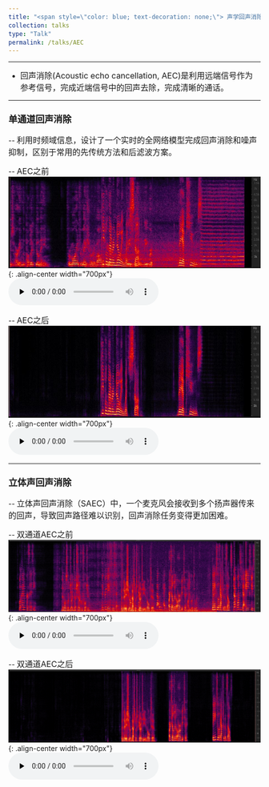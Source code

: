```yaml
---
title: "<span style=\"color: blue; text-decoration: none;\"> 声学回声消除 </span>"     
collection: talks
type: "Talk"
permalink: /talks/AEC
---
```


---
- <font size=3> 回声消除(Acoustic echo cancellation, AEC)是利用远端信号作为参考信号，完成近端信号中的回声去除，完成清晰的通话。</font>  


---
###  <font size=4> 单通道回声消除 </font>
-- <font size=3> 利用时频域信息，设计了一个实时的全网络模型完成回声消除和噪声抑制，区别于常用的先传统方法和后滤波方案。</font>  
  
-- <font size=3> AEC之前</font>  
![AEC before](/images/neaecmic.JPG){: .align-center width="700px"}
​<audio id="audio" controls="" preload="none">
      <source id="wav" src="../files/neaecmic.wav">


-- <font size=3> AEC之后</font>  
![AEC before](/images/neaecout.JPG){: .align-center width="700px"}
 ​<audio id="audio" controls="" preload="none">
      <source id="wav" src="../files/neaecout.wav">

---
### <font size=4> 立体声回声消除</font>
-- <font size=3> 立体声回声消除（SAEC）中，一个麦克风会接收到多个扬声器传来的回声，导致回声路径难以识别，回声消除任务变得更加困难。</font>  

-- <font size=3> 双通道AEC之前</font>  
![SAEC before](/images/saecbefore.png){: .align-center  width="700px"}
​<audio id="audio" controls="" preload="none">
      <source id="wav" src="../files/saecbefore.wav">
 

-- <font size=3> 双通道AEC之后</font>  
![SAEC before](/images/saecafter.png){: .align-center width="700px"}
​<audio id="audio" controls="" preload="none">
      <source id="wav" src="../files/saecafter.wav">
 
 

